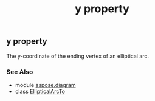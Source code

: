 ﻿---
title: y property
second_title: Aspose.Diagram for Python via .NET API References
description: 
type: docs
weight: 100
url: /python-net/aspose.diagram/ellipticalarcto/y/
is_root: false
---

## y property


The y-coordinate of the ending vertex of an elliptical arc.

### See Also
* module [aspose.diagram](../../)
* class [EllipticalArcTo](/diagram/python-net/aspose.diagram/ellipticalarcto)
